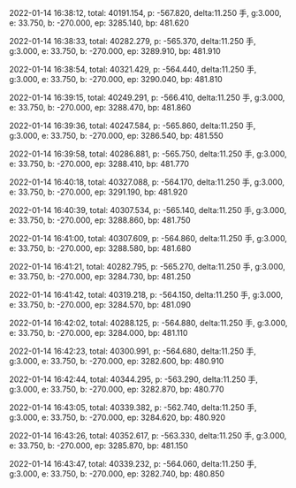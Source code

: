 2022-01-14 16:38:12, total: 40191.154, p: -567.820, delta:11.250 手, g:3.000, e: 33.750, b: -270.000, ep: 3285.140, bp: 481.620

2022-01-14 16:38:33, total: 40282.279, p: -565.370, delta:11.250 手, g:3.000, e: 33.750, b: -270.000, ep: 3289.910, bp: 481.910

2022-01-14 16:38:54, total: 40321.429, p: -564.440, delta:11.250 手, g:3.000, e: 33.750, b: -270.000, ep: 3290.040, bp: 481.810

2022-01-14 16:39:15, total: 40249.291, p: -566.410, delta:11.250 手, g:3.000, e: 33.750, b: -270.000, ep: 3288.470, bp: 481.860

2022-01-14 16:39:36, total: 40247.584, p: -565.860, delta:11.250 手, g:3.000, e: 33.750, b: -270.000, ep: 3286.540, bp: 481.550

2022-01-14 16:39:58, total: 40286.881, p: -565.750, delta:11.250 手, g:3.000, e: 33.750, b: -270.000, ep: 3288.410, bp: 481.770

2022-01-14 16:40:18, total: 40327.088, p: -564.170, delta:11.250 手, g:3.000, e: 33.750, b: -270.000, ep: 3291.190, bp: 481.920

2022-01-14 16:40:39, total: 40307.534, p: -565.140, delta:11.250 手, g:3.000, e: 33.750, b: -270.000, ep: 3288.860, bp: 481.750

2022-01-14 16:41:00, total: 40307.609, p: -564.860, delta:11.250 手, g:3.000, e: 33.750, b: -270.000, ep: 3288.580, bp: 481.680

2022-01-14 16:41:21, total: 40282.795, p: -565.270, delta:11.250 手, g:3.000, e: 33.750, b: -270.000, ep: 3284.730, bp: 481.250

2022-01-14 16:41:42, total: 40319.218, p: -564.150, delta:11.250 手, g:3.000, e: 33.750, b: -270.000, ep: 3284.570, bp: 481.090

2022-01-14 16:42:02, total: 40288.125, p: -564.880, delta:11.250 手, g:3.000, e: 33.750, b: -270.000, ep: 3284.000, bp: 481.110

2022-01-14 16:42:23, total: 40300.991, p: -564.680, delta:11.250 手, g:3.000, e: 33.750, b: -270.000, ep: 3282.600, bp: 480.910

2022-01-14 16:42:44, total: 40344.295, p: -563.290, delta:11.250 手, g:3.000, e: 33.750, b: -270.000, ep: 3282.870, bp: 480.770

2022-01-14 16:43:05, total: 40339.382, p: -562.740, delta:11.250 手, g:3.000, e: 33.750, b: -270.000, ep: 3284.620, bp: 480.920

2022-01-14 16:43:26, total: 40352.617, p: -563.330, delta:11.250 手, g:3.000, e: 33.750, b: -270.000, ep: 3285.870, bp: 481.150

2022-01-14 16:43:47, total: 40339.232, p: -564.060, delta:11.250 手, g:3.000, e: 33.750, b: -270.000, ep: 3282.740, bp: 480.850